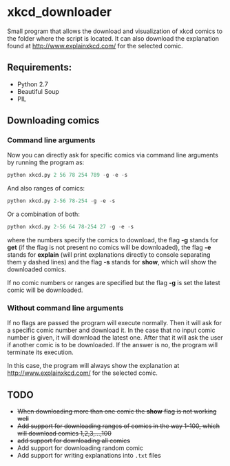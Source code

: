 # xkcd_downloader
Small program that allows the download and visualization of xkcd comics to the folder where the script is located. It can also download the explanation found at http://www.explainxkcd.com/ for the selected comic.

## Requirements:
- Python 2.7
- Beautiful Soup
- PIL

## Downloading comics

### Command line arguments
Now you can directly ask for specific comics via command line arguments by running the program as:

```python
python xkcd.py 2 56 78 254 789 -g -e -s
``` 
And also ranges of comics:

```python
python xkcd.py 2-56 78-254 -g -e -s
``` 
Or a combination of both:

```python
python xkcd.py 2-56 64 78-254 27 -g -e -s
``` 

where the numbers specify the comics to download, the flag **-g** stands for **get** (if the flag is not present no comics will be downloaded), the flag **-e** stands for **explain** (will print explanations directly to console separating them y dashed lines) and the flag **-s** stands for **show**, which will show the downloaded comics.

If no comic numbers or ranges are specified but the flag **-g** is set the latest comic will be downloaded.

### Without command line arguments
If no flags are passed the program will execute normally. Then it will ask for a specific comic number and download it. In the case that no input comic number is given, it will download the latest one. After that it will ask the user if another comic is to be downloaded. If the answer is no, the program will terminate its execution. 

In this case, the program will always show the explanation at http://www.explainxkcd.com/ for the selected comic.

## TODO
- ~~When downloading more than one comic the **show** flag is not working well~~
- ~~Add support for downloading ranges of comics in the way 1-100, which will download comics 1,2,3,...,100~~
- ~~add support for downloading all comics~~
- Add support for downloading random comic
- Add support for writing explanations into ```.txt``` files

